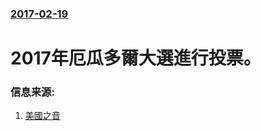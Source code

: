 ### [2017-02-19](/news/2017/02/19/index.md)

##### 
# 2017年厄瓜多爾大選進行投票。 




### 信息来源:

1. [美國之音](http://www.voanews.com/a/ecuador-election/3730949.html)
